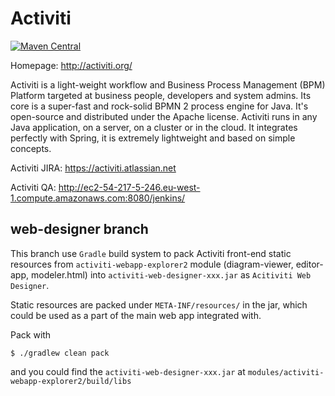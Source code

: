 Activiti
========

[![Maven Central](https://maven-badges.herokuapp.com/maven-central/org.activiti/activiti-engine/badge.svg)](https://maven-badges.herokuapp.com/maven-central/org.activiti/activiti-engine)

Homepage: http://activiti.org/


Activiti is a light-weight workflow and Business Process Management (BPM) Platform targeted at business people, developers and system admins. Its core is a super-fast and rock-solid BPMN 2 process engine for Java. It's open-source and distributed under the Apache license. Activiti runs in any Java application, on a server, on a cluster or in the cloud. It integrates perfectly with Spring, it is extremely lightweight and based on simple concepts. 

Activiti JIRA: https://activiti.atlassian.net

Activiti QA: http://ec2-54-217-5-246.eu-west-1.compute.amazonaws.com:8080/jenkins/


web-designer branch
-------------------

This branch use `Gradle` build system to pack Activiti front-end static resources from `activiti-webapp-explorer2` module (diagram-viewer, editor-app, modeler.html) into `activiti-web-designer-xxx.jar` as `Acitiviti Web Designer`.

Static resources are packed under `META-INF/resources/` in the jar, which could be used as a part of the main web app integrated with.

Pack with

    $ ./gradlew clean pack
    
and you could find the `activiti-web-designer-xxx.jar` at `modules/activiti-webapp-explorer2/build/libs`